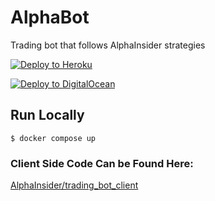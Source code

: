 # AlphaBot
Trading bot that follows AlphaInsider strategies

[![Deploy to Heroku](https://www.herokucdn.com/deploy/button.svg)](https://heroku.com/deploy?template=https://github.com/AlphaInsider/trading_bot/tree/master)

[![Deploy to DigitalOcean](https://www.deploytodo.com/do-btn-blue.svg)](https://cloud.digitalocean.com/apps/new?repo=https://github.com/AlphaInsider/trading_bot/tree/master)

## Run Locally
`$ docker compose up`

### Client Side Code Can be Found Here:
[AlphaInsider/trading_bot_client](https://github.com/AlphaInsider/trading_bot_client)
